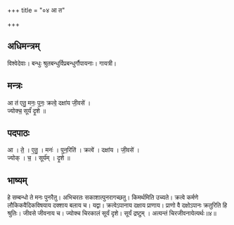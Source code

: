 +++
title = "०४ आ त"

+++
## अधिमन्त्रम्
विश्वेदेवाः। बन्धुः श्रुतबन्धुर्विप्रबन्धुर्गौपायनाः। गायत्री।

## मन्त्रः
आ त॑ एतु॒ मनः॒ पुनः॒ क्रत्वे॒ दक्षा॑य जी॒वसे॑ ।  
ज्योक्च॒ सूर्यं॑ दृ॒शे ॥

## पदपाठः
आ । ते॒ । ए॒तु॒ । मनः॑ । पुन॒रिति॑ । क्रत्वे॑ । दक्षा॑य । जी॒वसे॑ ।  
ज्योक् । च॒ । सूर्य॑म् । दृ॒शे ॥

## भाष्यम्
हे सम्बन्धो ते मनः पुनरैतु। अभिचरतः सकाशात्पुनरागच्छतु। किमर्थमिति उच्यते। क्रत्वे कर्मणे लौकिकवैदिकविषयाय दक्शाय बलाय च। यद्वा। क्रत्वेऽपानाय दक्षाय प्राणाय। प्राणो वै दक्षोऽपानः क्रतुरिति हि श्रुतिः। जीवसे जीवनाय च। ज्योक्च चिरकालं सूर्यं दृशे। सूर्यं द्रष्टुम् । अत्यन्तं चिरजीवनायेत्यर्थः॥४॥